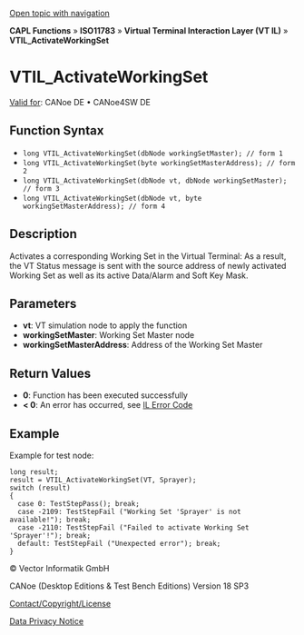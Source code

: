 [Open topic with navigation](../../../../../../CANoeDEFamily.htm#Topics/CAPLFunctions/ISO11783/ISOInteractionLayerVT/Functions/CAPLfunctionIso11783VTILActivateWorkingSet.md)

**CAPL Functions** » **ISO11783** » **Virtual Terminal Interaction Layer (VT IL)** » **VTIL_ActivateWorkingSet**

# VTIL_ActivateWorkingSet

[Valid for](../../../../Shared/FeatureAvailability.md): CANoe DE • CANoe4SW DE

## Function Syntax

- `long VTIL_ActivateWorkingSet(dbNode workingSetMaster); // form 1`
- `long VTIL_ActivateWorkingSet(byte workingSetMasterAddress); // form 2`
- `long VTIL_ActivateWorkingSet(dbNode vt, dbNode workingSetMaster); // form 3`
- `long VTIL_ActivateWorkingSet(dbNode vt, byte workingSetMasterAddress); // form 4`

## Description

Activates a corresponding Working Set in the Virtual Terminal: As a result, the VT Status message is sent with the source address of newly activated Working Set as well as its active Data/Alarm and Soft Key Mask.

## Parameters

- **vt**: VT simulation node to apply the function
- **workingSetMaster**: Working Set Master node
- **workingSetMasterAddress**: Address of the Working Set Master

## Return Values

- **0**: Function has been executed successfully
- **< 0**: An error has occurred, see [IL Error Code](../../../CAPLfunctionsISOj1939ErrorCodes.md)

## Example

Example for test node:

```plaintext
long result;
result = VTIL_ActivateWorkingSet(VT, Sprayer);
switch (result)
{
  case 0: TestStepPass(); break;
  case -2109: TestStepFail ("Working Set 'Sprayer' is not available!"); break;
  case -2110: TestStepFail ("Failed to activate Working Set 'Sprayer'!"); break;
  default: TestStepFail ("Unexpected error"); break;
}
```

© Vector Informatik GmbH

CANoe (Desktop Editions & Test Bench Editions) Version 18 SP3

[Contact/Copyright/License](../../../../Shared/ContactCopyrightLicense.md)

[Data Privacy Notice](https://www.vector.com/int/en/company/get-info/privacy-policy/)